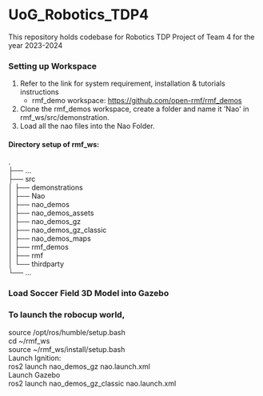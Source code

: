 # UoG_Robotics_TDP4
This repository holds codebase for Robotics TDP Project of Team 4 for the year 2023-2024

### Setting up Workspace
1.  Refer to the link for system requirement, installation & tutorials instructions
    - rmf_demo workspace: https://github.com/open-rmf/rmf_demos
2.  Clone the rmf_demos workspace, create a folder and name it 'Nao' in rmf_ws/src/demonstration.
3.  Load all the nao files into the Nao Folder.

#### Directory setup of rmf_ws:
.  
├── ...  
├── src  
│   ├── demonstrations    
│       ├── Nao  
│           ├── nao_demos  
│           ├── nao_demos_assets  
│           ├── nao_demos_gz  
│           ├── nao_demos_gz_classic  
│           ├── nao_demos_maps   
│       ├── rmf_demos  
│   ├── rmf      
│   └── thirdparty                
└── ...  

### Load Soccer Field 3D Model into Gazebo


### To launch the robocup world,
<clipboard-copy for="blob-path" class="btn btn-sm BtnGroup-item">
</clipboard-copy>
<div id="blob-path">source /opt/ros/humble/setup.bash </div>
<div id="blob-path">cd ~/rmf_ws </div>
<div id="blob-path">source ~/rmf_ws/install/setup.bash </div>
Launch Ignition:<div id="blob-path">ros2 launch nao_demos_gz nao.launch.xml</div>
Launch Gazebo <div id="blob-path">ros2 launch nao_demos_gz_classic nao.launch.xml </div>


